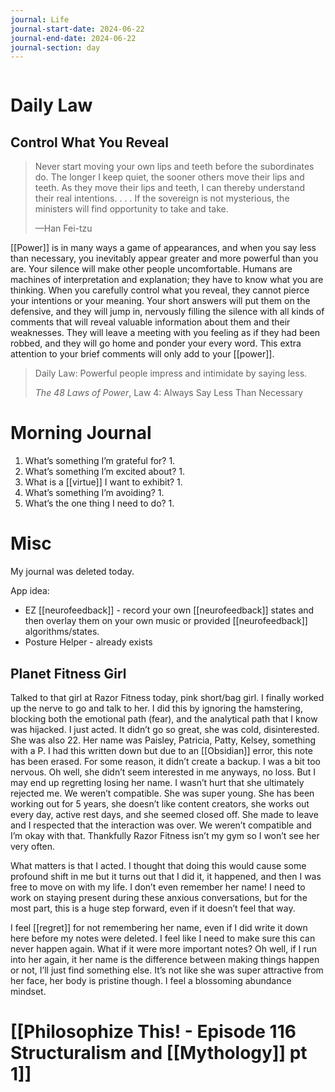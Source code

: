 ```yaml
---
journal: Life
journal-start-date: 2024-06-22
journal-end-date: 2024-06-22
journal-section: day
---
```


```calendar-nav
```

# Daily Law
## Control What You Reveal

> Never start moving your own lips and teeth before the subordinates do. The longer I keep quiet, the sooner others move their lips and teeth. As they move their lips and teeth, I can thereby understand their real intentions. . . . If the sovereign is not mysterious, the ministers will find opportunity to take and take.
> 
> —Han Fei-tzu

[[Power]] is in many ways a game of appearances, and when you say less than necessary, you inevitably appear greater and more powerful than you are. Your silence will make other people uncomfortable. Humans are machines of interpretation and explanation; they have to know what you are thinking. When you carefully control what you reveal, they cannot pierce your intentions or your meaning. Your short answers will put them on the defensive, and they will jump in, nervously filling the silence with all kinds of comments that will reveal valuable information about them and their weaknesses. They will leave a meeting with you feeling as if they had been robbed, and they will go home and ponder your every word. This extra attention to your brief comments will only add to your [[power]].

> Daily Law: Powerful people impress and intimidate by saying less.
> 
> _The 48 Laws of Power_, Law 4: Always Say Less Than Necessary


# Morning Journal

1. What’s something I’m grateful for?
	1. 
2. What’s something I’m excited about?
	1. 
3. What is a [[virtue]] I want to exhibit?
	1. 
4. What’s something I’m avoiding?
	1. 
5. What’s the one thing I need to do?
	1. 



# Misc

My journal was deleted today.

App idea:
- EZ [[neurofeedback]] - record your own [[neurofeedback]] states and then overlay them on your own music or provided [[neurofeedback]] algorithms/states.
- Posture Helper - already exists
## Planet Fitness Girl

Talked to that girl at Razor Fitness today, pink short/bag girl. I finally worked up the nerve to go and talk to her. I did this by ignoring the hamstering, blocking both the emotional path (fear), and the analytical path that I know was hijacked. I just acted. It didn’t go so great, she was cold, disinterested. She was also 22. Her name was Paisley, Patricia, Patty, Kelsey, something with a P. I had this written down but due to an [[Obsidian]] error, this note has been erased. For some reason, it didn’t create a backup. I was a bit too nervous. Oh well, she didn’t seem interested in me anyways, no loss. But I may end up regretting losing her name. I wasn’t hurt that she ultimately rejected me. We weren’t compatible. She was super young. She has been working out for 5 years, she doesn’t like content creators, she works out every day, active rest days, and she seemed closed off. She made to leave and I respected that the interaction was over. We weren’t compatible and I’m okay with that. Thankfully Razor Fitness isn’t my gym so I won’t see her very often. 

What matters is that I acted. I thought that doing this would cause some profound shift in me but it turns out that I did it, it happened, and then I was free to move on with my life. I don’t even remember her name! I need to work on staying present during these anxious conversations, but for the most part, this is a huge step forward, even if it doesn’t feel that way.

I feel [[regret]] for not remembering her name, even if I did write it down here before my notes were deleted. I feel like I need to make sure this can never happen again. What if it were more important notes? Oh well, if I run into her again, it her name is the difference between making things happen or not, I’ll just find something else. It’s not like she was super attractive from her face, her body is pristine though. I feel a blossoming abundance mindset. 

# [[Philosophize This! - Episode 116 Structuralism and [[Mythology]] pt 1]]



